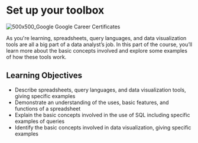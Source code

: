 # Set up your toolbox

![500x500_Google](https://user-images.githubusercontent.com/70613002/161397946-a4ca915d-ebae-4f6d-97b9-f800c1df9053.jpg) Google Career Certificates

As you're learning, spreadsheets, query languages, and data visualization tools are all a big part of a data analyst’s job. In this part of the course, you’ll learn more about the basic concepts involved and explore some examples of how these tools work.

## Learning Objectives

* Describe spreadsheets, query languages, and data visualization tools, giving specific examples
* Demonstrate an understanding of the uses, basic features, and functions of a spreadsheet
* Explain the basic concepts involved in the use of SQL including specific examples of queries
* Identify the basic concepts involved in data visualization, giving specific examples
